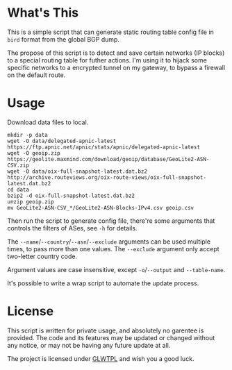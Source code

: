 # What's This

This is a simple script that can generate static routing table config file in `bird` format from the global BGP dump.

The propose of this script is to detect and save certain networks (IP blocks) to a special routing table for futher actions. I'm using it to hijack some specific networks to a encrypted tunnel on my gateway, to bypass a firewall on the default route.

# Usage

Download data files to local.
```
mkdir -p data
wget -O data/delegated-apnic-latest https://ftp.apnic.net/apnic/stats/apnic/delegated-apnic-latest
wget -O geoip.zip https://geolite.maxmind.com/download/geoip/database/GeoLite2-ASN-CSV.zip
wget -O data/oix-full-snapshot-latest.dat.bz2 http://archive.routeviews.org/oix-route-views/oix-full-snapshot-latest.dat.bz2
cd data
bzip2 -d oix-full-snapshot-latest.dat.bz2
unzip geoip.zip
mv GeoLite2-ASN-CSV_*/GeoLite2-ASN-Blocks-IPv4.csv geoip.csv
```
Then run the script to generate config file, there're some arguments that controls the filters of ASes, see `-h` for details.

The `--name`/`--country`/`--asn`/`--exclude` arguments can be used multiple times, to pass more than one values. The `--exclude` argument only accept two-letter country code.

Argument values are case insensitive, except `-o`/`--output` and `--table-name`.

It's possible to write a wrap script to automate the update process.

# License

This script is written for private usage, and absolutely no garentee is provided. The code and its features may be updated or changed without any notice, or may not be having any future update at all.

The project is licensed under [GLWTPL](https://github.com/me-shaon/GLWTPL) and wish you a good luck.
